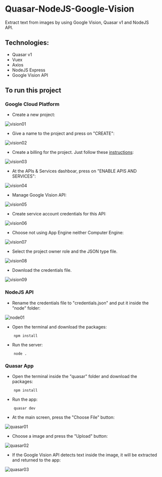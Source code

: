 # Quasar-NodeJS-Google-Vision

Extract text from images by using Google Vision, Quasar v1 and NodeJS API.

## Technologies:

- Quasar v1
- Vuex
- Axios
- NodeJS Express
- Google Vision API

## To run this project

### Google Cloud Platform

- Create a new project:
	
![vision01](/docs/vision01.JPG)

- Give a name to the project and press on "CREATE":

![vision02](/docs/vision02.JPG)

- Create a billing for the project. Just follow these [instructions](https://cloud.google.com/billing/docs/how-to/modify-project):

![vision03](/docs/vision03.JPG)

- At the APIs & Services dashboar, press on "ENABLE APIS AND SERVICES":

![vision04](/docs/vision04.JPG)

- Manage Google Vision API:

![vision05](/docs/vision05.JPG)

- Create service account credentials for this API:

![vision06](/docs/vision06.JPG)

- Choose not using App Engine neither Computer Engine:

![vision07](/docs/vision07.JPG)

- Select the project owner role and the JSON type file.

![vision08](/docs/vision08.JPG)

- Download the credentials file.

![vision09](/docs/vision09.JPG)

### NodeJS API

- Rename the credentials file to "credentials.json" and put it inside the "node" folder:

![node01](/docs/node01.JPG)

- Open the terminal and download the packages:
```batch
	npm install
```

- Run the server:
```batch
	node .
```

### Quasar App

- Open the terminal inside the "quasar" folder and download the packages:
```batch
	npm install
```
	
- Run the app:
```batch
	quasar dev
```
	
- At the main screen, press the "Choose File" button:

![quasar01](/docs/quasar1.JPG)
	
- Choose a image and press the "Upload" button:

![quasar02](/docs/quasar2.JPG)

- If the Google Vision API detects text inside the image, it will be extracted and returned to the app:

![quasar03](/docs/quasar3.JPG)